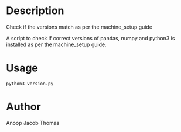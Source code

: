 # Description
Check if the versions match as per the machine_setup guide

A script to check if correct versions of pandas, numpy and python3 is
installed as per the machine_setup guide.

# Usage 
`python3 version.py`

# Author
Anoop Jacob Thomas
